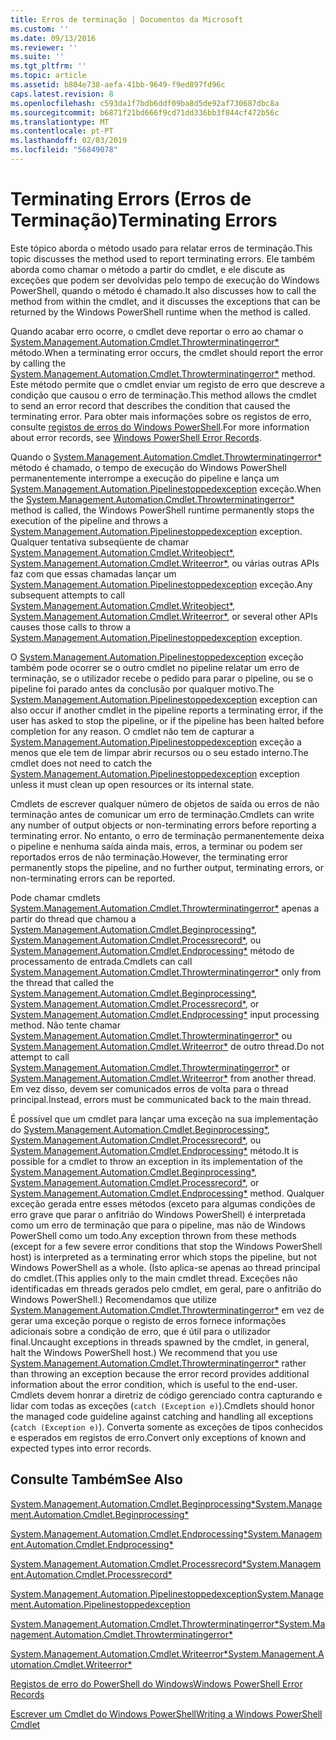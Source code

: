 ```yaml
---
title: Erros de terminação | Documentos da Microsoft
ms.custom: ''
ms.date: 09/13/2016
ms.reviewer: ''
ms.suite: ''
ms.tgt_pltfrm: ''
ms.topic: article
ms.assetid: b804e738-aefa-41bb-9649-f9ed897fd96c
caps.latest.revision: 8
ms.openlocfilehash: c593da1f7bdb6ddf09ba8d5de92af730687dbc8a
ms.sourcegitcommit: b6871f21bd666f9cd71dd336bb3f844cf472b56c
ms.translationtype: MT
ms.contentlocale: pt-PT
ms.lasthandoff: 02/03/2019
ms.locfileid: "56849078"
---
```

# <a name="terminating-errors"></a><span data-ttu-id="ea149-102">Terminating Errors (Erros de Terminação)</span><span class="sxs-lookup"><span data-stu-id="ea149-102">Terminating Errors</span></span>

<span data-ttu-id="ea149-103">Este tópico aborda o método usado para relatar erros de terminação.</span><span class="sxs-lookup"><span data-stu-id="ea149-103">This topic discusses the method used to report terminating errors.</span></span> <span data-ttu-id="ea149-104">Ele também aborda como chamar o método a partir do cmdlet, e ele discute as exceções que podem ser devolvidas pelo tempo de execução do Windows PowerShell, quando o método é chamado.</span><span class="sxs-lookup"><span data-stu-id="ea149-104">It also discusses how to call the method from within the cmdlet, and it discusses the exceptions that can be returned by the Windows PowerShell runtime when the method is called.</span></span>

<span data-ttu-id="ea149-105">Quando acabar erro ocorre, o cmdlet deve reportar o erro ao chamar o [System.Management.Automation.Cmdlet.Throwterminatingerror\*](/dotnet/api/System.Management.Automation.Cmdlet.ThrowTerminatingError) método.</span><span class="sxs-lookup"><span data-stu-id="ea149-105">When a terminating error occurs, the cmdlet should report the error by calling the [System.Management.Automation.Cmdlet.Throwterminatingerror\*](/dotnet/api/System.Management.Automation.Cmdlet.ThrowTerminatingError) method.</span></span> <span data-ttu-id="ea149-106">Este método permite que o cmdlet enviar um registo de erro que descreve a condição que causou o erro de terminação.</span><span class="sxs-lookup"><span data-stu-id="ea149-106">This method allows the cmdlet to send an error record that describes the condition that caused the terminating error.</span></span> <span data-ttu-id="ea149-107">Para obter mais informações sobre os registos de erro, consulte [registos de erros do Windows PowerShell](./windows-powershell-error-records.md).</span><span class="sxs-lookup"><span data-stu-id="ea149-107">For more information about error records, see [Windows PowerShell Error Records](./windows-powershell-error-records.md).</span></span>

<span data-ttu-id="ea149-108">Quando o [System.Management.Automation.Cmdlet.Throwterminatingerror\*](/dotnet/api/System.Management.Automation.Cmdlet.ThrowTerminatingError) método é chamado, o tempo de execução do Windows PowerShell permanentemente interrompe a execução do pipeline e lança um [ System.Management.Automation.Pipelinestoppedexception](/dotnet/api/System.Management.Automation.PipelineStoppedException) exceção.</span><span class="sxs-lookup"><span data-stu-id="ea149-108">When the [System.Management.Automation.Cmdlet.Throwterminatingerror\*](/dotnet/api/System.Management.Automation.Cmdlet.ThrowTerminatingError) method is called, the  Windows PowerShell runtime permanently stops the execution of the pipeline and throws a [System.Management.Automation.Pipelinestoppedexception](/dotnet/api/System.Management.Automation.PipelineStoppedException) exception.</span></span> <span data-ttu-id="ea149-109">Qualquer tentativa subseqüente de chamar [System.Management.Automation.Cmdlet.Writeobject\*](/dotnet/api/System.Management.Automation.Cmdlet.WriteObject), [System.Management.Automation.Cmdlet.Writeerror\*](/dotnet/api/System.Management.Automation.Cmdlet.WriteError), ou várias outras APIs faz com que essas chamadas lançar um [System.Management.Automation.Pipelinestoppedexception](/dotnet/api/System.Management.Automation.PipelineStoppedException) exceção.</span><span class="sxs-lookup"><span data-stu-id="ea149-109">Any subsequent attempts to call [System.Management.Automation.Cmdlet.Writeobject\*](/dotnet/api/System.Management.Automation.Cmdlet.WriteObject), [System.Management.Automation.Cmdlet.Writeerror\*](/dotnet/api/System.Management.Automation.Cmdlet.WriteError), or several other APIs causes those calls to throw a [System.Management.Automation.Pipelinestoppedexception](/dotnet/api/System.Management.Automation.PipelineStoppedException) exception.</span></span>

<span data-ttu-id="ea149-110">O [System.Management.Automation.Pipelinestoppedexception](/dotnet/api/System.Management.Automation.PipelineStoppedException) exceção também pode ocorrer se o outro cmdlet no pipeline relatar um erro de terminação, se o utilizador recebe o pedido para parar o pipeline, ou se o pipeline foi parado antes da conclusão por qualquer motivo.</span><span class="sxs-lookup"><span data-stu-id="ea149-110">The [System.Management.Automation.Pipelinestoppedexception](/dotnet/api/System.Management.Automation.PipelineStoppedException) exception can also occur if another cmdlet in the pipeline reports a terminating error, if the user has asked to stop the pipeline, or if the pipeline has been halted before completion for any reason.</span></span> <span data-ttu-id="ea149-111">O cmdlet não tem de capturar a [System.Management.Automation.Pipelinestoppedexception](/dotnet/api/System.Management.Automation.PipelineStoppedException) exceção a menos que ele tem de limpar abrir recursos ou o seu estado interno.</span><span class="sxs-lookup"><span data-stu-id="ea149-111">The cmdlet does not need to catch the [System.Management.Automation.Pipelinestoppedexception](/dotnet/api/System.Management.Automation.PipelineStoppedException) exception unless it must clean up open resources or its internal state.</span></span>

<span data-ttu-id="ea149-112">Cmdlets de escrever qualquer número de objetos de saída ou erros de não terminação antes de comunicar um erro de terminação.</span><span class="sxs-lookup"><span data-stu-id="ea149-112">Cmdlets can write any number of output objects or non-terminating errors before reporting a terminating error.</span></span> <span data-ttu-id="ea149-113">No entanto, o erro de terminação permanentemente deixa o pipeline e nenhuma saída ainda mais, erros, a terminar ou podem ser reportados erros de não terminação.</span><span class="sxs-lookup"><span data-stu-id="ea149-113">However, the terminating error permanently stops the pipeline, and no further output, terminating errors, or non-terminating errors can be reported.</span></span>

<span data-ttu-id="ea149-114">Pode chamar cmdlets [System.Management.Automation.Cmdlet.Throwterminatingerror\*](/dotnet/api/System.Management.Automation.Cmdlet.ThrowTerminatingError) apenas a partir do thread que chamou a [System.Management.Automation.Cmdlet.Beginprocessing\*](/dotnet/api/System.Management.Automation.Cmdlet.BeginProcessing), [ System.Management.Automation.Cmdlet.Processrecord\*](/dotnet/api/System.Management.Automation.Cmdlet.ProcessRecord), ou [System.Management.Automation.Cmdlet.Endprocessing\*](/dotnet/api/System.Management.Automation.Cmdlet.EndProcessing) método de processamento de entrada.</span><span class="sxs-lookup"><span data-stu-id="ea149-114">Cmdlets can call [System.Management.Automation.Cmdlet.Throwterminatingerror\*](/dotnet/api/System.Management.Automation.Cmdlet.ThrowTerminatingError) only from the thread that called the [System.Management.Automation.Cmdlet.Beginprocessing\*](/dotnet/api/System.Management.Automation.Cmdlet.BeginProcessing), [System.Management.Automation.Cmdlet.Processrecord\*](/dotnet/api/System.Management.Automation.Cmdlet.ProcessRecord), or [System.Management.Automation.Cmdlet.Endprocessing\*](/dotnet/api/System.Management.Automation.Cmdlet.EndProcessing) input processing method.</span></span> <span data-ttu-id="ea149-115">Não tente chamar [System.Management.Automation.Cmdlet.Throwterminatingerror\*](/dotnet/api/System.Management.Automation.Cmdlet.ThrowTerminatingError) ou [System.Management.Automation.Cmdlet.Writeerror\*](/dotnet/api/System.Management.Automation.Cmdlet.WriteError) de outro thread.</span><span class="sxs-lookup"><span data-stu-id="ea149-115">Do not attempt to call [System.Management.Automation.Cmdlet.Throwterminatingerror\*](/dotnet/api/System.Management.Automation.Cmdlet.ThrowTerminatingError) or [System.Management.Automation.Cmdlet.Writeerror\*](/dotnet/api/System.Management.Automation.Cmdlet.WriteError) from another thread.</span></span> <span data-ttu-id="ea149-116">Em vez disso, devem ser comunicados erros de volta para o thread principal.</span><span class="sxs-lookup"><span data-stu-id="ea149-116">Instead, errors must be communicated back to the main thread.</span></span>

<span data-ttu-id="ea149-117">É possível que um cmdlet para lançar uma exceção na sua implementação do [System.Management.Automation.Cmdlet.Beginprocessing\*](/dotnet/api/System.Management.Automation.Cmdlet.BeginProcessing), [System.Management.Automation.Cmdlet.Processrecord\*](/dotnet/api/System.Management.Automation.Cmdlet.ProcessRecord), ou [System.Management.Automation.Cmdlet.Endprocessing\*](/dotnet/api/System.Management.Automation.Cmdlet.EndProcessing) método.</span><span class="sxs-lookup"><span data-stu-id="ea149-117">It is possible for a cmdlet to throw an exception in its implementation of the [System.Management.Automation.Cmdlet.Beginprocessing\*](/dotnet/api/System.Management.Automation.Cmdlet.BeginProcessing), [System.Management.Automation.Cmdlet.Processrecord\*](/dotnet/api/System.Management.Automation.Cmdlet.ProcessRecord), or [System.Management.Automation.Cmdlet.Endprocessing\*](/dotnet/api/System.Management.Automation.Cmdlet.EndProcessing) method.</span></span> <span data-ttu-id="ea149-118">Qualquer exceção gerada entre esses métodos (exceto para algumas condições de erro grave que parar o anfitrião do Windows PowerShell) é interpretada como um erro de terminação que para o pipeline, mas não de Windows PowerShell como um todo.</span><span class="sxs-lookup"><span data-stu-id="ea149-118">Any exception thrown from these methods (except for a few severe error conditions that stop the Windows PowerShell host) is interpreted as a terminating error which stops the pipeline, but not Windows PowerShell as a whole.</span></span> <span data-ttu-id="ea149-119">(Isto aplica-se apenas ao thread principal do cmdlet.</span><span class="sxs-lookup"><span data-stu-id="ea149-119">(This applies only to the main cmdlet thread.</span></span> <span data-ttu-id="ea149-120">Exceções não identificadas em threads gerados pelo cmdlet, em geral, pare o anfitrião do Windows PowerShell.) Recomendamos que utilize [System.Management.Automation.Cmdlet.Throwterminatingerror\*](/dotnet/api/System.Management.Automation.Cmdlet.ThrowTerminatingError) em vez de gerar uma exceção porque o registo de erros fornece informações adicionais sobre a condição de erro, que é útil para o utilizador final.</span><span class="sxs-lookup"><span data-stu-id="ea149-120">Uncaught exceptions in threads spawned by the cmdlet, in general, halt the Windows PowerShell host.) We recommend that you use [System.Management.Automation.Cmdlet.Throwterminatingerror\*](/dotnet/api/System.Management.Automation.Cmdlet.ThrowTerminatingError) rather than throwing an exception because the error record provides additional information about the error condition, which is useful to the end-user.</span></span> <span data-ttu-id="ea149-121">Cmdlets devem honrar a diretriz de código gerenciado contra capturando e lidar com todas as exceções (`catch (Exception e)`).</span><span class="sxs-lookup"><span data-stu-id="ea149-121">Cmdlets should honor the managed code guideline against catching and handling all exceptions (`catch (Exception e)`).</span></span> <span data-ttu-id="ea149-122">Converta somente as exceções de tipos conhecidos e esperados em registos de erro.</span><span class="sxs-lookup"><span data-stu-id="ea149-122">Convert only exceptions of known and expected types into error records.</span></span>

## <a name="see-also"></a><span data-ttu-id="ea149-123">Consulte Também</span><span class="sxs-lookup"><span data-stu-id="ea149-123">See Also</span></span>

[<span data-ttu-id="ea149-124">System.Management.Automation.Cmdlet.Beginprocessing\*</span><span class="sxs-lookup"><span data-stu-id="ea149-124">System.Management.Automation.Cmdlet.Beginprocessing\*</span></span>](/dotnet/api/System.Management.Automation.Cmdlet.BeginProcessing)

[<span data-ttu-id="ea149-125">System.Management.Automation.Cmdlet.Endprocessing\*</span><span class="sxs-lookup"><span data-stu-id="ea149-125">System.Management.Automation.Cmdlet.Endprocessing\*</span></span>](/dotnet/api/System.Management.Automation.Cmdlet.EndProcessing)

[<span data-ttu-id="ea149-126">System.Management.Automation.Cmdlet.Processrecord\*</span><span class="sxs-lookup"><span data-stu-id="ea149-126">System.Management.Automation.Cmdlet.Processrecord\*</span></span>](/dotnet/api/System.Management.Automation.Cmdlet.ProcessRecord)

[<span data-ttu-id="ea149-127">System.Management.Automation.Pipelinestoppedexception</span><span class="sxs-lookup"><span data-stu-id="ea149-127">System.Management.Automation.Pipelinestoppedexception</span></span>](/dotnet/api/System.Management.Automation.PipelineStoppedException)

[<span data-ttu-id="ea149-128">System.Management.Automation.Cmdlet.Throwterminatingerror\*</span><span class="sxs-lookup"><span data-stu-id="ea149-128">System.Management.Automation.Cmdlet.Throwterminatingerror\*</span></span>](/dotnet/api/System.Management.Automation.Cmdlet.ThrowTerminatingError)

[<span data-ttu-id="ea149-129">System.Management.Automation.Cmdlet.Writeerror\*</span><span class="sxs-lookup"><span data-stu-id="ea149-129">System.Management.Automation.Cmdlet.Writeerror\*</span></span>](/dotnet/api/System.Management.Automation.Cmdlet.WriteError)

[<span data-ttu-id="ea149-130">Registos de erro do PowerShell do Windows</span><span class="sxs-lookup"><span data-stu-id="ea149-130">Windows PowerShell Error Records</span></span>](./windows-powershell-error-records.md)

[<span data-ttu-id="ea149-131">Escrever um Cmdlet do Windows PowerShell</span><span class="sxs-lookup"><span data-stu-id="ea149-131">Writing a Windows PowerShell Cmdlet</span></span>](./writing-a-windows-powershell-cmdlet.md)

